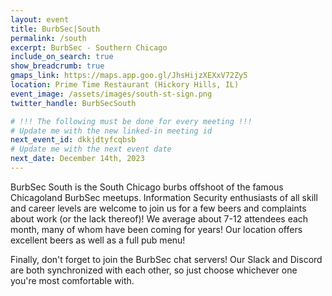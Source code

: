 ```yaml
---
layout: event
title: BurbSec|South
permalink: /south
excerpt: BurbSec - Southern Chicago
include_on_search: true
show_breadcrumb: true
gmaps_link: https://maps.app.goo.gl/JhsHijzXEXxV72Zy5
location: Prime Time Restaurant (Hickory Hills, IL)
event_image: /assets/images/south-st-sign.png
twitter_handle: BurbSecSouth

# !!! The following must be done for every meeting !!!
# Update me with the new linked-in meeting id
next_event_id: dkkjdtyfcqbsb
# Update me with the next event date
next_date: December 14th, 2023
---
```


BurbSec South is the South Chicago burbs offshoot of the famous Chicagoland
BurbSec meetups. Information Security enthusiasts of all skill and career
levels are welcome to join us for a few beers and complaints about work (or
the lack thereof)! We average about 7-12 attendees each month, many of whom
have been coming for years! Our location offers excellent beers as well as a
full pub menu!

Finally, don't forget to join the BurbSec chat servers! Our Slack and Discord
are both synchronized with each other, so just choose whichever one you're
most comfortable with.
